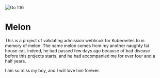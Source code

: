 ![Go 1.16](https://img.shields.io/badge/Go-v1.16-blue)


# Melon
This is a project of validating admission webhook for Kubernetes to in memory of melon. The name melon comes from my another naughty fat house cat. Indeed, he had passed few days ago because of bad disease before this projects starts, and he had accompanied me for over four and a half years. 

I am so miss my boy, and I will love him forever.